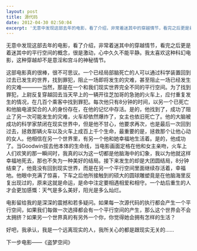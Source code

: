 ```yaml
---
layout: post
title: 源代码
date: 2012-04-30 02:50:04
excerpt: '无意中发现这部去年的电影，看了介绍，非常着迷其中的穿越情节，看完之后更是着迷其中的平行空间的概念，很是激动，心中久久不能平静。我太喜欢这种科幻电影，这种穿越却不是意淫和宫斗的神秘情节。'
---
```




无意中发现这部去年的电影，看了介绍，非常着迷其中的穿越情节，看完之后更是着迷其中的平行空间的概念，很是激动，心中久久不能平静。我太喜欢这种科幻电影，这种穿越却不是意淫和宫斗的神秘情节。


这部电影真的很棒，很不可思议。一个已经局部脑死亡的人可以通过科学装置回到过去已发生的世界，找到罪犯，阻止一场即将发生的灾难，甚至阻止一场已经发生的灾难————当然，那是在一个和我们现实世界完全不同的平行空间。为了找到罪犯，上尉反复穿越回去当天早上的一辆开往芝加哥的急驰的火车上，应付重复发生的情况，在几百个乘客中找到罪犯。每次他只有8分钟的时间，以另一个已死亡和他脑电波契合的人的身份存在，在他的记忆中存活。是的，他找到了，成功了阻止了另一次可能发生的灾难，火车却依然爆炸了，女主也依旧死亡了。他的大脑被成功的科学家禁闭在现实世界中，但是他不甘心，他要求再次，也是最后一次回到过去，拯救那辆火车以及火车上成百上千个生命，最重要的是，拯救那个让他心动的女人。他相信在另一个世界里，有另一个他和她幸福地生活着。是的，他成功了。当Goodwin拔去他本体的生命线，当电影画面定格在他和女主亲吻，火车上人们欢笑的那一瞬间时，我真的以为这一切都是他脑海中的幻象，我以为他就这样幸福地死去，那也不失为一种美好的结局。接下来发生的却是大团圆结局，8分钟结束了，他竟没有回到现实世界，而是在另一个平行空间里面继续存活着，幸福地。他眼中充满了惊喜，下车之后他所接触到的硕大的圆球雕塑竟是在他脑海里反复出现过的，原来这就是命运，是命中注定要相遇相爱和相守。一个劫后重生的人才会更加感慨：天气是多么美好，阳光是多么灿烂。



电影留给我的是深深的震撼和若多疑问。如果每一次源代码的执行都会产生一个平行空间，如果我们每做一次选择都会有一个平行空间的产生，那么这个世界会不会太拥挤？如果另一个世界真的有另外一个你，你觉得她会拥有怎样的生活？

好吧，我承认，我是一个远离现实的人，我所关心的都是跟现实无关的……

下一步电影——《盗梦空间》


